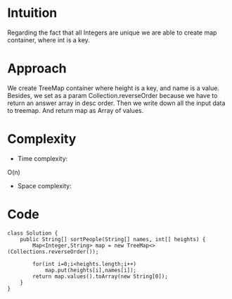 # Intuition
<!-- Describe your first thoughts on how to solve this problem. -->
Regarding the fact that all Integers are unique we are able to create map container, where int is a key.
# Approach
<!-- Describe your approach to solving the problem. -->
We create TreeMap container where height is a key, and name is a value. Besides, we set as a param Collection.reverseOrder because we have to return an answer array in desc order. Then we write down all the input data to treemap. And return map as Array of values.
# Complexity
- Time complexity:
<!-- Add your time complexity here, e.g. $$O(n)$$ -->
O(n)
- Space complexity:
<!-- Add your space complexity here, e.g. $$O(n)$$ -->

# Code
```
class Solution {
    public String[] sortPeople(String[] names, int[] heights) {
        Map<Integer,String> map = new TreeMap<>(Collections.reverseOrder());

        for(int i=0;i<heights.length;i++)
            map.put(heights[i],names[i]);
        return map.values().toArray(new String[0]);
    }
}
```